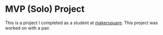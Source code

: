 
# MVP (Solo) Project

This is a project I completed as a student at [makersquare](http://makersquare.com). This project was worked on with a pair.